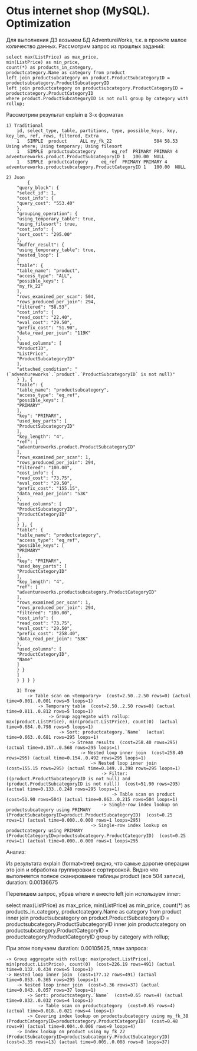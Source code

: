 # Otus internet shop (MySQL). Optimization

Для выполнения ДЗ возьмем БД AdventureWorks, т.к. в проекте малое количество данных.
Рассмотрим запрос из прошлых заданий:

    select max(ListPrice) as max_price,
    min(ListPrice) as min_price,
    count(*) as products_in_category,
    productcategory.Name as category from product
    left join productsubcategory on product.ProductSubcategoryID = productsubcategory.ProductSubcategoryID
    left join productcategory on productsubcategory.ProductCategoryID = productcategory.ProductCategoryID
    where product.ProductSubcategoryID is not null group by category with rollup;

Рассмотрим результат explain в 3-х форматах

    1) Traditional
        id, select_type, table, partitions, type, possible_keys, key, key_len, ref, rows, filtered, Extra
        1	SIMPLE	product		ALL	my_fk_22				504	58.53	Using where; Using temporary; Using filesort
        1	SIMPLE	productsubcategory		eq_ref	PRIMARY	PRIMARY	4	adventureworks.product.ProductSubcategoryID	1	100.00  NULL
        1	SIMPLE	productcategory		eq_ref	PRIMARY	PRIMARY	4	adventureworks.productsubcategory.ProductCategoryID	1	100.00  NULL

    2) Json
            {
        "query_block": {
        "select_id": 1,
        "cost_info": {
        "query_cost": "553.40"
        },
        "grouping_operation": {
        "using_temporary_table": true,
        "using_filesort": true,
        "cost_info": {
        "sort_cost": "295.00"
        },
        "buffer_result": {
        "using_temporary_table": true,
        "nested_loop": [
        {
        "table": {
        "table_name": "product",
        "access_type": "ALL",
        "possible_keys": [
        "my_fk_22"
        ],
        "rows_examined_per_scan": 504,
        "rows_produced_per_join": 294,
        "filtered": "58.53",
        "cost_info": {
        "read_cost": "22.40",
        "eval_cost": "29.50",
        "prefix_cost": "51.90",
        "data_read_per_join": "119K"
        },
        "used_columns": [
        "ProductID",
        "ListPrice",
        "ProductSubcategoryID"
        ],
        "attached_condition": "(`adventureworks`.`product`.`ProductSubcategoryID` is not null)"
        } }, {
        "table": {
        "table_name": "productsubcategory",
        "access_type": "eq_ref",
        "possible_keys": [
        "PRIMARY"
        ],
        "key": "PRIMARY",
        "used_key_parts": [
        "ProductSubcategoryID"
        ],
        "key_length": "4",
        "ref": [
        "adventureworks.product.ProductSubcategoryID"
        ],
        "rows_examined_per_scan": 1,
        "rows_produced_per_join": 294,
        "filtered": "100.00",
        "cost_info": {
        "read_cost": "73.75",
        "eval_cost": "29.50",
        "prefix_cost": "155.15",
        "data_read_per_join": "53K"
        },
        "used_columns": [
        "ProductSubcategoryID",
        "ProductCategoryID"
        ]
        } }, {
        "table": {
        "table_name": "productcategory",
        "access_type": "eq_ref",
        "possible_keys": [
        "PRIMARY"
        ],
        "key": "PRIMARY",
        "used_key_parts": [
        "ProductCategoryID"
        ],
        "key_length": "4",
        "ref": [
        "adventureworks.productsubcategory.ProductCategoryID"
        ],
        "rows_examined_per_scan": 1,
        "rows_produced_per_join": 294,
        "filtered": "100.00",
        "cost_info": {
        "read_cost": "73.75",
        "eval_cost": "29.50",
        "prefix_cost": "258.40",
        "data_read_per_join": "53K"
        },
        "used_columns": [
        "ProductCategoryID",
        "Name"
        ]
        } }
        ]
        } } } }

        3) Tree
            -> Table scan on <temporary>  (cost=2.50..2.50 rows=0) (actual time=0.001..0.001 rows=5 loops=1)
                -> Temporary table  (cost=2.50..2.50 rows=0) (actual time=0.811..0.812 rows=5 loops=1)
                    -> Group aggregate with rollup: max(product.ListPrice), min(product.ListPrice), count(0)  (actual time=0.684..0.798 rows=5 loops=1)
                        -> Sort: productcategory.`Name`  (actual time=0.663..0.681 rows=295 loops=1)
                            -> Stream results  (cost=258.40 rows=295) (actual time=0.157..0.568 rows=295 loops=1)
                                -> Nested loop inner join  (cost=258.40 rows=295) (actual time=0.154..0.492 rows=295 loops=1)
                                    -> Nested loop inner join  (cost=155.15 rows=295) (actual time=0.149..0.398 rows=295 loops=1)
                                        -> Filter: ((product.ProductSubcategoryID is not null) and (product.ProductSubcategoryID is not null))  (cost=51.90 rows=295) (actual time=0.133..0.248 rows=295 loops=1)
                                            -> Table scan on product  (cost=51.90 rows=504) (actual time=0.063..0.215 rows=504 loops=1)
                                        -> Single-row index lookup on productsubcategory using PRIMARY (ProductSubcategoryID=product.ProductSubcategoryID)  (cost=0.25 rows=1) (actual time=0.000..0.000 rows=1 loops=295)
                                    -> Single-row index lookup on productcategory using PRIMARY (ProductCategoryID=productsubcategory.ProductCategoryID)  (cost=0.25 rows=1) (actual time=0.000..0.000 rows=1 loops=295

Анализ:

Из результата explain (format=tree) видно, что самые дорогие операции это join и обработка группировки с сортировкой.
Видно что выполняется полное сканирование таблицы product (все 504 записи), duration: 0.00136675

Перепишем запрос, убрав where и вместо left join используем inner:

select max(ListPrice) as max_price,
min(ListPrice) as min_price,
count(*) as products_in_category,
productcategory.Name as category from product
inner join productsubcategory on product.ProductSubcategoryID = productsubcategory.ProductSubcategoryID
inner join productcategory on productsubcategory.ProductCategoryID = productcategory.ProductCategoryID
group by category with rollup;

При этом получаем duration: 0.00105625, план запроса:
    
    -> Group aggregate with rollup: max(product.ListPrice), min(product.ListPrice), count(0)  (cost=226.19 rows=491) (actual time=0.132..0.434 rows=5 loops=1)
    -> Nested loop inner join  (cost=177.12 rows=491) (actual time=0.053..0.365 rows=295 loops=1)
        -> Nested loop inner join  (cost=5.36 rows=37) (actual time=0.043..0.057 rows=37 loops=1)
            -> Sort: productcategory.`Name`  (cost=0.65 rows=4) (actual time=0.032..0.032 rows=4 loops=1)
                -> Table scan on productcategory  (cost=0.65 rows=4) (actual time=0.018..0.021 rows=4 loops=1)
            -> Covering index lookup on productsubcategory using my_fk_38 (ProductCategoryID=productcategory.ProductCategoryID)  (cost=0.48 rows=9) (actual time=0.004..0.006 rows=9 loops=4)
        -> Index lookup on product using my_fk_22 (ProductSubcategoryID=productsubcategory.ProductSubcategoryID)  (cost=3.35 rows=13) (actual time=0.005..0.008 rows=8 loops=37)

